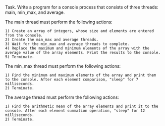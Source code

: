 Task. Write a program for a console process that consists of three threads: main, min_max, and average. 

The main thread must perform the following actions:

	1) Create an array of integers, whose size and elements are entered from the console.
	2) Create the min_max and average threads.
	3) Wait for the min_max and average threads to complete.
	4) Replace the maximum and minimum elements of the array with the average value of the array elements. Print the results to the console.
	5) Terminate.

The min_max thread must perform the following actions:

    1) Find the minimum and maximum elements of the array and print them to the console. After each element comparison, "sleep" for 7 milliseconds.
	2) Terminate.
	
The average thread must perform the following actions:

    1) Find the arithmetic mean of the array elements and print it to the console. After each element summation operation, "sleep" for 12 milliseconds.
	2) Terminate.
